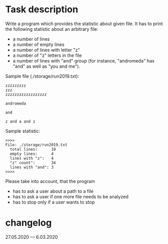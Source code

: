 # Task description
Write a program which provides the statistic about given file. It has to print the following statistic about an
arbitrary file:

- a number of lines
- a number of empty lines
- a number of lines with letter "z"
- a number of "z" letters in the file
- a number of lines with "and" group (for instance, "andromeda" has "and" as well as "you and me").

Sample file (./storage/run2019.txt):
```
zzzzzzzzz
zzz
zzzzzzzzzzzzzzzzzz

andromeda

and

z and a and z
```

Sample statistic:
```
>>>>
File: ./storage/run2019.txt
  total lines:      10
  empty lines:      4
  lines with "z":   4
  "z" count":       34
  lines with "and": 3
>>>>
```

Please take into account, that the program
- has to ask a user about a path to a file
- has to ask a user if one more file needs to be analyzed
- has to stop only if a user wants to stop

# changelog

27.05.2020 — 6.03.2020